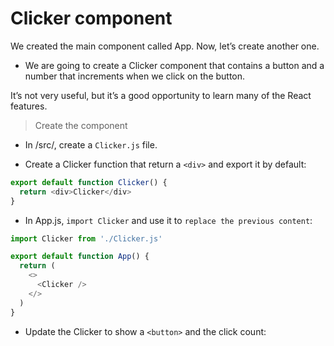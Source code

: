 # Clicker component

We created the main component called App. Now, let’s create another one.

- We are going to create a Clicker component that contains a button and a number that increments when we click on the button.

It’s not very useful, but it’s a good opportunity to learn many of the React features.

> Create the component

- In /src/, create a `Clicker.js` file.

- Create a Clicker function that return a `<div>` and export it by default:

```js
export default function Clicker() {
  return <div>Clicker</div>
}
```

- In App.js, `import Clicker` and use it to `replace the previous content`:

```js
import Clicker from './Clicker.js'

export default function App() {
  return (
    <>
      <Clicker />
    </>
  )
}
```

- Update the Clicker to show a `<button>` and the click count:
